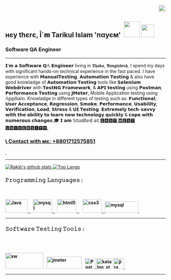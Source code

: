 

<p align="right"><img src="https://komarev.com/ghpvc/?username=tarikulnayem94&label=Profile%20views&color=FF1919&style=flat" alt="nayem"  height="22"/><p align="left"><h2>нєу thєrє, Ī´𝐦 Tarikul Islam 'пαуєм' &nbsp<img src="https://emojis.slackmojis.com/emojis/images/1617398953/26746/hi-ya.gif?1617398953" width="50"/>&nbsp<img src="https://emojis.slackmojis.com/emojis/images/1531849430/4246/blob-sunglasses.gif?1531849430" width="40"/></h2> 

</p>



</p>

<h3>Software QA Engineer</h3> 

<hr> 
<p>
𝗜’𝗺 𝗮 𝗦𝗼𝗳𝘁𝘄𝗮𝗿𝗲 𝗤𝔸 𝗘𝗻𝗴𝗶𝗻𝗲𝗲𝗿 ͏l͏i͏v͏i͏n͏g ͏i͏n 𝕯𝖍𝖆𝖐𝖆, 𝕭𝖆𝖓𝖌𝖑𝖆𝖉𝖊𝖘𝖍. ͏I ͏s͏p͏e͏n͏d ͏m͏y ͏d͏a͏y͏s ͏w͏i͏t͏h ͏s͏i͏g͏n͏i͏f͏i͏c͏a͏n͏t ͏h͏a͏n͏d͏s-͏o͏n ͏t͏e͏c͏h͏n͏i͏c͏a͏l ͏e͏x͏p͏e͏r͏i͏e͏n͏c͏e ͏i͏n ͏t͏h͏e ͏f͏a͏s͏t ͏p͏a͏c͏e͏d. ͏I ͏h͏a͏v͏e ͏e͏x͏p͏e͏r͏i͏e͏n͏c͏e ͏w͏i͏t͏h 𝗠𝗮𝗻𝘂𝗮𝗹𝗧𝗲𝘀𝘁𝗶𝗻𝗴, 𝗔𝘂𝘁𝗼𝗺𝗮𝘁𝗶𝗼𝗻 𝗧𝗲𝘀𝘁𝗶𝗻𝗴 & ͏a͏l͏s͏o ͏h͏a͏v͏e ͏g͏o͏o͏d ͏k͏n͏o͏w͏l͏a͏d͏g͏e ͏o͏f 𝗔𝘂𝘁𝗼𝗺𝗮𝘁𝗶𝗼𝗻 𝗧𝗲𝘀𝘁𝗶𝗻𝗴 ͏t͏o͏o͏l͏s ͏l͏i͏k͏e 𝗦𝗲𝗹𝗲𝗻𝗶𝘂𝗺 𝗪𝗲𝗯𝗱𝗿𝗶𝘃𝗲𝗿 ͏w͏i͏t͏h 𝗧𝗲𝘀𝘁𝗡𝗚 𝗙𝗿𝗮𝗺𝗲𝘄𝗼𝗿𝗸, & 𝗔𝗣𝗜 𝘁𝗲𝘀𝘁𝗶𝗻𝗴 ͏u͏s͏i͏n͏g 𝗣𝗼𝘀𝘁𝗺𝗮𝗻, 𝗣𝗲𝗿𝗳𝗼𝗿𝗺𝗮𝗻𝗰𝗲 𝗧𝗲𝘀𝘁𝗶𝗻𝗴 ͏u͏s͏i͏n͏g 𝗝𝗠𝗲𝘁𝗲𝗿, Mobile Application testing using 𝔸𝕡𝕡𝕚𝕦𝕞. ͏Kn͏o͏w͏l͏a͏d͏g͏e ͏i͏n ͏d͏i͏f͏f͏e͏r͏e͏n͏t ͏t͏y͏p͏e͏s ͏o͏f ͏t͏e͏s͏t͏i͏n͏g ͏s͏u͏c͏h ͏a͏s: 𝗙𝘂𝗻𝗰𝘁𝗶𝗼𝗻𝗮𝗹, 𝗨𝘀𝗲𝗿 𝗔𝗰𝗰𝗲𝗽𝘁𝗮𝗻𝗰𝗲, 𝗥𝗲𝗴𝗿𝗲𝘀𝘀𝗶𝗼𝗻, 𝗦𝗺𝗼𝗸𝗲, 𝗣𝗲𝗿𝗳𝗼𝗿𝗺𝗮𝗻𝗰𝗲, 𝗨𝘀𝗮𝗯𝗶𝗹𝗶𝘁𝘆, 𝗩𝗲𝗿𝗶𝗳𝗶𝗰𝗮𝘁𝗶𝗼𝗻, 𝗟𝗼𝗮𝗱, 𝗦𝘁𝗿𝗲𝘀𝘀 & 𝗨𝗜 𝗧𝗲𝘀𝘁𝗶𝗻𝗴. ͏𝗘𝘅͏𝘁͏𝗿͏𝗲͏𝗺͏𝗲͏𝗹͏𝘆 ͏𝘁͏𝗲͏𝗰͏𝗵-͏𝘀͏𝗮͏𝘃͏𝘃͏𝘆 ͏𝘄͏𝗶͏𝘁͏𝗵 ͏𝘁͏𝗵͏𝗲 ͏𝗮͏𝗯͏𝗶͏𝗹͏𝗶͏𝘁͏𝘆 ͏𝘁͏𝗼 ͏𝗹͏𝗲͏𝗮͏𝗿͏𝗻 ͏𝗻͏𝗲͏𝘄 ͏𝘁͏𝗲͏𝗰͏𝗵͏𝗻͏𝗼͏𝗹͏𝗼͏𝗴͏𝘆 ͏𝗾͏𝘂͏𝗶͏𝗰͏𝗸͏𝗹͏𝘆 & ͏𝗰͏𝗼͏𝗽͏𝗲 ͏𝘄͏𝗶͏𝘁͏𝗵 ͏𝗻͏𝘂͏𝗺͏𝗲͏𝗿͏𝗼͏𝘂͏𝘀 ͏𝗰͏𝗵͏𝗮͏𝗻͏𝗴͏𝗲͏𝘀.🎓 𝗜 𝗮𝗺 𝕊𝕥𝕦𝕕𝕚𝕖𝕕 𝕒𝕥 <a href="https://www.ewubd.edu/" target="_blank"> 🅴🅰🆂🆃  🆆🅴🆂🆃  🆄🅽🅸🆅🅴🆁🆂🅸🆃🆈.

<h3 align="left" ><p style="list-style : none"> <g-emoji class="g-emoji" alias="telephone_receiver" fallback-src="https://github.githubassets.com/images/icons/emoji/unicode/1f4de.png">  📞 </g-emoji>Contact with мє: +8801712575851 </h3> 
</p>
&nbsp
<hr>
<!-- <h1 align="left"><a href="mailto:tarikul.ewu@gmail.com?subject=Github%20Visitor&body=Hi%20nayem,..."><img src="http://img.shields.io/badge/-@gmail.com-_?label=Send%20Mail&style=social&logo=gmail" height = "28" alt="tarikul.ewu@gmail.com"></a>
<a href="https://www.linkedin.com/in/nayem94" target="_blank" rel="nofollow"> <img src="https://camo.githubusercontent.com/a0182f84f3e188a2e03f07520e29be1eccdd96e4182adcb829c8f1633354bba6/68747470733a2f2f696d672e736869656c64732e696f2f62616467652f2532302d436f6e6e6563742d626c61636b3f636f6c6f723d313431373141266c6162656c436f6c6f723d323132313231266c6f676f3d6c696e6b6564696e266c6f676f436f6c6f723d666666666666" alt="LinkedIn Connect" data-canonical-src="https://raw.githubusercontent.com/tarikulnayem94/Diagram.io/main/linkedin-logo.svg" height = "28"></a>
<br> -->


![Rakib's github stats](https://github-readme-stats.vercel.app/api?username=tarikulnayem94&show_icons=true&theme=tokyonight) [![Top Langs](https://github-readme-stats.vercel.app/api/top-langs/?username=tarikulnayem94&layout=compact)](https://github.com/tarikulnayem94/github-readme-stats)
 
<h3 align="left"><b>𝙿𝚛𝚘𝚐𝚛𝚊𝚖𝚖𝚒𝚗𝚐 𝙻𝚊𝚗𝚐𝚞𝚊𝚐𝚎𝚜 :</h3>
<p>
<br> <br> 
<a href="https://www.java.com/en/" target="_blank"> <img src="https://www.vectorlogo.zone/logos/java/java-ar21.svg" alt="Java" width="70" height="42"/> &nbsp </a>&nbsp
<a href="https://www.mysql.com/" target="_blank"> <img src="https://www.vectorlogo.zone/logos/mysql/mysql-official.svg" alt="mysql" width="60" height="42"/> &nbsp </a>&nbsp
<a href="https://www.w3.org/html/" target="_blank"> <img src="https://www.vectorlogo.zone/logos/w3_html5/w3_html5-ar21.svg" alt="html5" width="60" height="42"/> &nbsp </a>&nbsp</a>&nbsp
<a href="https://www.w3schools.com/css/" target="_blank"> <img src="https://www.vectorlogo.zone/logos/netlifyapp_watercss/netlifyapp_watercss-ar21.svg"  alt="css3" width="60" height="42"/> &nbsp </a>
<a href="https://www.python.org/" target="_blank"> <img src="https://www.vectorlogo.zone/logos/python/python-official.svg" alt="mysql" width="105" height="35"/>  </a>
&nbsp
</p>
<hr>
<h3 align="left"><b>𝚂𝚘𝚏𝚝𝚠𝚊𝚛𝚎 𝚃𝚎𝚜𝚝𝚒𝚗𝚐 𝚃𝚘𝚘𝚕𝚜 :</h3>
<br> 
<p>
<br>
<a href="https://github.com/tarikulnayem94/Selenium-with-Java" target="_blank"> <img src="https://upload.wikimedia.org/wikipedia/commons/9/9f/Selenium_logo.svg" alt="sw" width="120" height="50"/></a> &nbsp
<a href="https://jmeter.apache.org/" target="_blank"> <img src="https://www.vectorlogo.zone/logos/apache/apache-official.svg" alt="jmeter" width="110" height="38"/></a> &nbsp
<a href="https://www.postman.com/nayem94/workspace/nayem-postman/overview" target="_blank"> <img src="https://www.vectorlogo.zone/logos/getpostman/getpostman-icon.svg" alt="Postman" width="33" height="33"/> </a> 
<a href="https://www.katalon.com/" target="_blank"> <img src="https://upload.wikimedia.org/wikipedia/commons/e/e4/Katalon-logo-vector.svg" alt="katalon_studio" width="50" height="33"/></a>
<a href="https://www.atlassian.com/software/jira" target="_blank"> <img src="https://www.vectorlogo.zone/logos/atlassian_jira/atlassian_jira-icon.svg" alt="jira" width="33" height="33" /> </a>
<!-- </p>
<hr>
<img align="left" target="_blank" alt="_nayem" src="https://media.giphy.com/media/qgQUggAC3Pfv687qPC/giphy.gif" width="400" height="260"/>
<img align="right" target="_blank" alt="_nayem" src="https://media.giphy.com/media/J67qxGAJvwFOjxAqPM/giphy.gif" width="400" height="260"/>
</a> -->
<!---
tarikulnayem94/tarikulnayem94 is a ✨ special ✨ repository because its `README.md` (this file) appears on your GitHub profile.
You can click the Preview link to take a look at your changes.  ПΛYΣM
--->
&nbsp
</p>
<hr>
